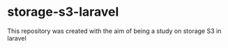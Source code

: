 # storage-s3-laravel
This repository was created with the aim of being a study on storage S3 in laravel
